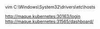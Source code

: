 vim  C:\Windows\System32\drivers\etc\hosts

http://maque.kubernetes:30163/login
http://maque.kubernetes:31565/dashboard/